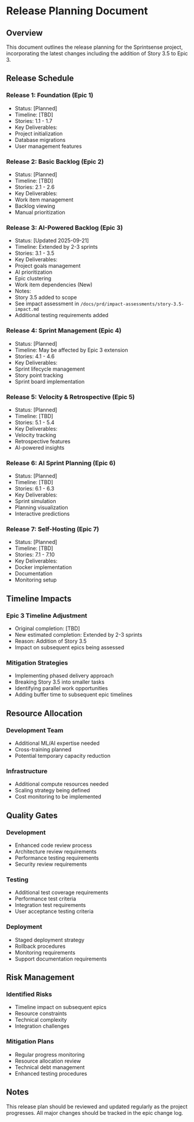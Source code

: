 # Release Planning Document

## Overview
This document outlines the release planning for the Sprintsense project, incorporating the latest changes including the addition of Story 3.5 to Epic 3.

## Release Schedule

### Release 1: Foundation (Epic 1)
  - Status: [Planned]
  - Timeline: [TBD]
  - Stories: 1.1 - 1.7
  - Key Deliverables:
  - Project initialization
  - Database migrations
  - User management features

### Release 2: Basic Backlog (Epic 2)
  - Status: [Planned]
  - Timeline: [TBD]
  - Stories: 2.1 - 2.6
  - Key Deliverables:
  - Work item management
  - Backlog viewing
  - Manual prioritization

### Release 3: AI-Powered Backlog (Epic 3)
  - Status: [Updated 2025-09-21]
  - Timeline: Extended by 2-3 sprints
  - Stories: 3.1 - 3.5
  - Key Deliverables:
  - Project goals management
  - AI prioritization
  - Epic clustering
  - Work item dependencies (New)
  - Notes:
  - Story 3.5 added to scope
  - See impact assessment in `/docs/prd/impact-assessments/story-3.5-impact.md`
  - Additional testing requirements added

### Release 4: Sprint Management (Epic 4)
  - Status: [Planned]
  - Timeline: May be affected by Epic 3 extension
  - Stories: 4.1 - 4.6
  - Key Deliverables:
  - Sprint lifecycle management
  - Story point tracking
  - Sprint board implementation

### Release 5: Velocity & Retrospective (Epic 5)
  - Status: [Planned]
  - Timeline: [TBD]
  - Stories: 5.1 - 5.4
  - Key Deliverables:
  - Velocity tracking
  - Retrospective features
  - AI-powered insights

### Release 6: AI Sprint Planning (Epic 6)
  - Status: [Planned]
  - Timeline: [TBD]
  - Stories: 6.1 - 6.3
  - Key Deliverables:
  - Sprint simulation
  - Planning visualization
  - Interactive predictions

### Release 7: Self-Hosting (Epic 7)
  - Status: [Planned]
  - Timeline: [TBD]
  - Stories: 7.1 - 7.10
  - Key Deliverables:
  - Docker implementation
  - Documentation
  - Monitoring setup

## Timeline Impacts

### Epic 3 Timeline Adjustment
  - Original completion: [TBD]
  - New estimated completion: Extended by 2-3 sprints
  - Reason: Addition of Story 3.5
  - Impact on subsequent epics being assessed

### Mitigation Strategies
  - Implementing phased delivery approach
  - Breaking Story 3.5 into smaller tasks
  - Identifying parallel work opportunities
  - Adding buffer time to subsequent epic timelines

## Resource Allocation

### Development Team
  - Additional ML/AI expertise needed
  - Cross-training planned
  - Potential temporary capacity reduction

### Infrastructure
  - Additional compute resources needed
  - Scaling strategy being defined
  - Cost monitoring to be implemented

## Quality Gates

### Development
  - Enhanced code review process
  - Architecture review requirements
  - Performance testing requirements
  - Security review requirements

### Testing
  - Additional test coverage requirements
  - Performance test criteria
  - Integration test requirements
  - User acceptance testing criteria

### Deployment
  - Staged deployment strategy
  - Rollback procedures
  - Monitoring requirements
  - Support documentation requirements

## Risk Management

### Identified Risks
  - Timeline impact on subsequent epics
  - Resource constraints
  - Technical complexity
  - Integration challenges

### Mitigation Plans
  - Regular progress monitoring
  - Resource allocation review
  - Technical debt management
  - Enhanced testing procedures

## Notes
This release plan should be reviewed and updated regularly as the project progresses. All major changes should be tracked in the epic change log.
